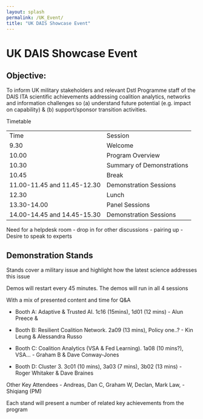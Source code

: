 ```yaml
---
layout: splash
permalink: /UK_Event/
title: "UK DAIS Showcase Event"
---
```


# UK DAIS Showcase Event

## Objective:

To inform UK military stakeholders and relevant Dstl Programme staff of the DAIS ITA scientific achievements addressing coalition analytics, networks and information challenges so (a) understand future potential (e.g. impact on capability) & (b) support/sponsor transition activities. 

Timetable

<table>
  <tbody>
    <tr>
      <td>Time</td>
      <td>Session</td>
    </tr>
    <tr>
      <td>9.30</td>
      <td>Welcome</td>
    </tr>
    <tr>
      <td>10.00</td>
      <td>Program Overview</td>
    </tr>
    <tr>
      <td>10.30</td>
      <td>Summary of Demonstrations</td>
    </tr>
    <tr>
      <td>10.45</td>
      <td>Break</td>
    </tr>
    <tr>
      <td>11.00-11.45 and 11.45-12.30</td>
      <td>Demonstration Sessions</td>
    </tr>
    <tr>
      <td>12.30</td>
      <td>Lunch</td>
    </tr>
    <tr>
      <td>13.30-14.00</td>
      <td>Panel Sessions</td>
    </tr>
    <tr>
      <td>14.00-14.45 and 14.45-15.30</td>
      <td>Demonstration Sessions</td>
    </tr>
  </tbody>
</table>


Need for a helpdesk room - drop in for other discussions - pairing up - Desire to speak to experts

## Demonstration Stands 



Stands cover a military issue and highlight how the latest science addresses this issue

Demos will restart every 45 minutes. The demos will run in all 4 sessions 

With a mix of presented content and time for Q&A


- Booth A: Adaptive & Trusted AI.   1c16 (15mins), 1d01 (12 mins) - Alun Preece & 

- Booth B: Resilient Coalition Network.  2a09 (13 mins), Policy one..? - Kin Leung & Alessandra Russo

- Booth C: Coalition Analytics (VSA & Fed Learning).  1a08 (10 mins?), VSA… - Graham B & Dave Conway-Jones

- Booth D: Cluster 3.  3c01 (10 mins), 3a03 (7 mins), 3b02 (13 mins) - Roger Whitaker & Dave Braines


Other Key Attendees - Andreas, Dan C, Graham W, Declan, Mark Law, - Shiqiang (PM)  


Each stand will present a number of related key achievements from the program






